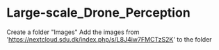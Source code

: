 # Large-scale_Drone_Perception
 
Create a folder "Images"
Add the images from 'https://nextcloud.sdu.dk/index.php/s/L8J4iw7FMCTzS2K' to the folder